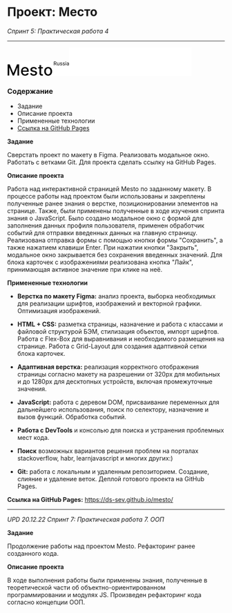 # Проект: Место
_Спринт 5: Практическая работа 4_
___
![logo_white](./images/logo/logo_black.png)![logo_black](./images/logo/logo.svg)
### Содержание

* Задание
* Описание проекта
* Примененные технологии
* [Ссылка на GitHub Pages](https://ds-sev.github.io/mesto)

**Задание**

Сверстать проект по макету в Figma. Реализовать модальное окно. Работать с ветками Git. Для проекта сделать ссылку на GitHub Pages.

**Описание проекта**

Работа над интерактивной страницей Mesto по заданному макету. В процессе работы над проектом были использованы и закреплены полученные ранее знания о верстке, позиционировании элементов на странице. Также, были применены полученные в ходе изучения спринта знания о JavaScript. Было создано модальное окно с формой для заполнения данных профиля пользователя, применен обработчик событий для отправки введенных данных на главную страницу. Реализована отправка формы с помощью кнопки формы "Сохранить", а также нажатием клавиши Enter. При нажатии кнопки "Закрыть", модальное окно закрывается без сохранения введенных значений. Для блока карточек с изображениями реализована кнопка "Лайк", принимающая активное значение при клике на неё.

**Примененные технологии**

* **Верстка по макету Figma:** анализ проекта, выборка необходимых для реализации шрифтов, изображений и векторной графики. Оптимизация изображений.

* **HTML + CSS:** разметка страницы, назначение и работа с классами и файловой структурой БЭМ, стилизация объектов, импорт шрифтов. Работа с Flex-Box для выравнивания и необходимого размещения на странице. Работа с Grid-Layout для создания адаптивной сетки блока карточек.

* **Адаптивная верстка:** реализация корректного отображения страницы согласно макету на разрешении от 320px для мобильных и до 1280px для десктопных устройств, включая промежуточные значения.

* **JavaScript:** работа с деревом DOM, присваивание переменных для дальнейшего использования, поиск по селектору, назначение и вызов функций. Обработка событий.

* **Работа с DevTools** и консолью для поиска и устранения проблемных мест кода.

* **Поиск** возможных вариантов решения проблем на порталах stackoverflow, habr, learnjavascript и многих других:)

* **Git:** работа с локальным и удаленным репозиторием. Создание, слияние и удаление веток. Деплой готового проекта на GitHub Pages.

**Ссылка на GitHub Pages:** https://ds-sev.github.io/mesto/

___

_UPD 20.12.22 Спринт 7: Практическая работа 7. ООП_

**Задание**

Продолжение работы над проектом Mesto. Рефакторинг ранее созданного кода.

**Описание проекта**

В ходе выполнения работы были применены знания, полученные в теоретической части об объектно-ориентированном программировании и модулях JS.
Произведен рефакторинг кода согласно концепции ООП.

